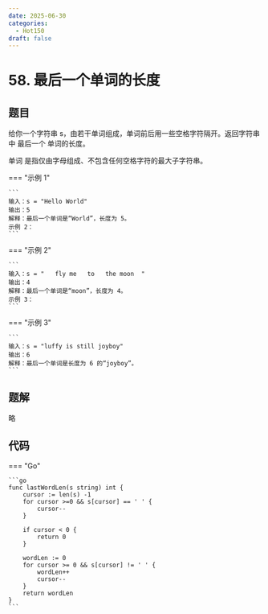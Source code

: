 ```yaml
---
date: 2025-06-30
categories:
  - Hot150
draft: false
---
```


# 58. 最后一个单词的长度

## 题目
给你一个字符串 s，由若干单词组成，单词前后用一些空格字符隔开。返回字符串中 最后一个 单词的长度。

单词 是指仅由字母组成、不包含任何空格字符的最大子字符串。

=== "示例 1"

	```
	输入：s = "Hello World"
	输出：5
	解释：最后一个单词是“World”，长度为 5。
	示例 2：
	```

=== "示例 2"

	```
	输入：s = "   fly me   to   the moon  "
	输出：4
	解释：最后一个单词是“moon”，长度为 4。
	示例 3：
	```

=== "示例 3"

	``` 
	输入：s = "luffy is still joyboy"
	输出：6
	解释：最后一个单词是长度为 6 的“joyboy”。
	```

<!-- more -->

## 题解

略

## 代码

=== "Go"

	```go
	func lastWordLen(s string) int {
		cursor := len(s) -1
		for cursor >=0 && s[cursor] == ' ' {
			cursor--
		}

		if cursor < 0 {
			return 0
		}

		wordLen := 0
		for cursor >= 0 && s[cursor] != ' ' {
			wordLen++
			cursor--
		}
		return wordLen
	}
	```